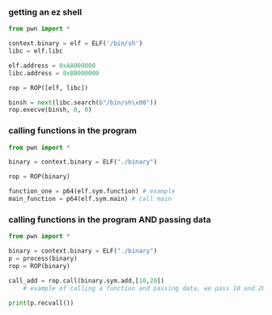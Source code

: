 ### getting an ez shell
```python
from pwn import *

context.binary = elf = ELF('/bin/sh')
libc = elf.libc

elf.address = 0xAA000000
libc.address = 0xBB000000

rop = ROP([elf, libc])

binsh = next(libc.search(b"/bin/sh\x00"))
rop.execve(binsh, 0, 0)
```

### calling functions in the program
```python
from pwn import *

binary = context.binary = ELF("./binary")

rop = ROP(binary)

function_one = p64(elf.sym.function) # example
main_function = p64(elf.sym.main) # call main
```

### calling functions in the program AND passing data
```python
from pwn import *

binary = context.binary = ELF("./binary")
p = process(binary)
rop = ROP(binary)

call_add = rop.call(binary.sym.add,[10,20])
	# example of calling a function and passing data, we pass 10 and 20 to be added

print(p.recvall())
```
